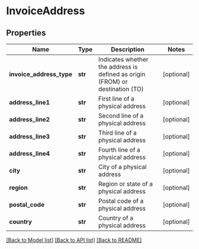 # InvoiceAddress

## Properties
Name | Type | Description | Notes
------------ | ------------- | ------------- | -------------
**invoice_address_type** | **str** | Indicates whether the address is defined as origin (FROM) or destination (TO) | [optional] 
**address_line1** | **str** | First line of a physical address | [optional] 
**address_line2** | **str** | Second line of a physical address | [optional] 
**address_line3** | **str** | Third line of a physical address | [optional] 
**address_line4** | **str** | Fourth line of a physical address | [optional] 
**city** | **str** | City of a physical address | [optional] 
**region** | **str** | Region or state of a physical address | [optional] 
**postal_code** | **str** | Postal code of a physical address | [optional] 
**country** | **str** | Country of a physical address | [optional] 

[[Back to Model list]](../README.md#documentation-for-models) [[Back to API list]](../README.md#documentation-for-api-endpoints) [[Back to README]](../README.md)


